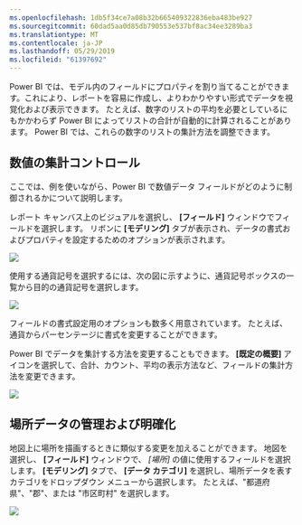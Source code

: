 ```yaml
---
ms.openlocfilehash: 1db5f34ce7a08b32b665409322836eba483be927
ms.sourcegitcommit: 60dad5aa0d85db790553e537bf8ac34ee3289ba3
ms.translationtype: MT
ms.contentlocale: ja-JP
ms.lasthandoff: 05/29/2019
ms.locfileid: "61397692"
---
```

Power BI では、モデル内のフィールドにプロパティを割り当てることができます。これにより、レポートを容易に作成し、よりわかりやすい形式でデータを視覚化および表示できます。 たとえば、数字のリストの平均を必要としているにもかかわらず Power BI によってリストの合計が自動的に計算されることがあります。 Power BI では、これらの数字のリストの集計方法を調整できます。

## <a name="numeric-control-over-summarization"></a>数値の集計コントロール
ここでは、例を使いながら、Power BI で数値データ フィールドがどのように制御されるかについて説明します。

レポート キャンバス上のビジュアルを選択し、 **[フィールド]** ウィンドウでフィールドを選択します。 リボンに **[モデリング]** タブが表示され、データの書式およびプロパティを設定するためのオプションが表示されます。

![](media/3-11d-customize-summarization-categorization/3-11d_1.png)

使用する通貨記号を選択するには、次の図に示すように、通貨記号ボックスの一覧から目的の通貨記号を選択します。

![](media/3-11d-customize-summarization-categorization/3-11d_2.png)

フィールドの書式設定用のオプションも数多く用意されています。 たとえば、通貨からパーセンテージに書式を変更することができます。

Power BI でデータを集計する方法を変更することもできます。 **[既定の概要]** アイコンを選択して、合計、カウント、平均の表示方法など、フィールドの集計方法を変更できます。

![](media/3-11d-customize-summarization-categorization/3-11d_3.png)

## <a name="manage-and-clarify-your-location-data"></a>場所データの管理および明確化
地図上に場所を描画するときに類似する変更を加えることができます。 地図を選択し、 **[フィールド]** ウィンドウで、 *[場所]* の値に使用するフィールドを選択します。 **[モデリング]** タブで、 **[データ カテゴリ]** を選択し、場所データを表すカテゴリをドロップダウン メニューから選択します。 たとえば、"都道府県"、"郡"、または "市区町村" を選択します。

![](media/3-11d-customize-summarization-categorization/3-11d_4.png)

